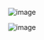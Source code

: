 
![image](https://github.com/junxian428/Qt_MobileApp_testing/assets/58724748/e67dc0d0-89fb-4378-8874-d620a17a63a7)

![image](https://github.com/junxian428/Qt_MobileApp_testing/assets/58724748/ce6cd1b6-c0cb-467e-9545-d5d8eb6a5bc2)
